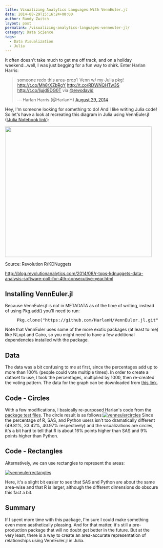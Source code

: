 ```yaml
---
title: Visualizing Analytics Languages With VennEuler.jl
date: 2014-08-29T15:16:24+00:00
author: Randy Zwitch
layout: post
permalink: /visualizing-analytics-languages-venneuler-jl/
category: Data Science
tags:
  - Data Visualization
  - Julia
---
```

It often doesn't take much to get me off track, and on a holiday weekend...well, I was just begging for a fun way to shirk. Enter Harlan Harris:

<blockquote class="twitter-tweet" data-cards="hidden" data-partner="tweetdeck">
  <p>
    someone redo this area-prop'l Venn w/ my Julia pkg! <a href="http://t.co/Mh8rXZbRgY">http://t.co/Mh8rXZbRgY</a> <a href="http://t.co/RDWNQHTw3S">http://t.co/RDWNQHTw3S</a> <a href="http://t.co/ljujd9DG0T">http://t.co/ljujd9DG0T</a> via <a href="https://twitter.com/revodavid">@revodavid</a>
  </p>

  <p>
    — Harlan Harris (@HarlanH) <a href="https://twitter.com/HarlanH/statuses/505365468363100160">August 29, 2014</a>
  </p>
</blockquote>

Hey, I'm someone looking for something to do! And I like writing Julia code! So let's have a look at recreating this diagram in Julia using VennEuler.jl (<a title="VennEuler.jl example" href="http://nbviewer.ipython.org/gist/randyzwitch/860e1d9ae5a12cb61b1b" target="_blank">IJulia Notebook link</a>):

<div style="width: 490px" class="wp-caption alignnone">
  <img src="http://revolution-computing.typepad.com/.a/6a010534b1db25970b01a73e0af9c7970d-800wi" alt="" width="480" height="427" />

  <p class="wp-caption-text">
    Source: Revolution R/KDNuggets
  </p>
</div>

<a href="http://blog.revolutionanalytics.com/2014/08/r-tops-kdnuggets-data-analysis-software-poll-for-4th-consecutive-year.html" target="_blank">http://blog.revolutionanalytics.com/2014/08/r-tops-kdnuggets-data-analysis-software-poll-for-4th-consecutive-year.html</a>

## Installing VennEuler.jl

Because VennEuler.jl is not in METADATA as of the time of writing, instead of using Pkg.add() you'll need to run:

<pre style="padding-left: 30px;"> Pkg.clone("https://github.com/HarlanH/VennEuler.jl.git")</pre>

Note that VennEuler uses some of the more exotic packages (at least to me) like NLopt and Cairo, so you might need to have a few additional dependencies installed with the package.

## Data

The data was a bit confusing to me at first, since the percentages add up to more than 100% (people could vote multiple times). In order to create a dataset to use, I took the percentages, multiplied by 1000, then re-created the voting pattern. The data for the graph can be downloaded from <a title="Dataset" href="http://randyzwitch.com/wp-content/uploads/2014/08/kdnuggets_language_survey_2014.csv" target="_blank">this link</a>.





## Code - Circles

With a few modifications, I basically re-purposed Harlan's code from the <a title="Original VennEuler code" href="https://github.com/HarlanH/VennEuler.jl/blob/master/test/DC2.jl" target="_blank">package test files</a>. The circle result is as follows:[<img class="aligncenter size-full wp-image-2961" src="http://i0.wp.com/randyzwitch.com/wp-content/uploads/2014/08/venneulercircles.png?fit=669%2C669" alt="venneulercircles" srcset="http://i0.wp.com/randyzwitch.com/wp-content/uploads/2014/08/venneulercircles.png?w=669 669w, http://i0.wp.com/randyzwitch.com/wp-content/uploads/2014/08/venneulercircles.png?resize=150%2C150 150w, http://i0.wp.com/randyzwitch.com/wp-content/uploads/2014/08/venneulercircles.png?resize=300%2C300 300w" sizes="(max-width: 669px) 100vw, 669px" data-recalc-dims="1" />](http://i0.wp.com/randyzwitch.com/wp-content/uploads/2014/08/venneulercircles.png) Since the percentage of R, SAS, and Python users isn't too dramatically different (49.81%, 33.42%, 40.97% respectively) and the visualizations are circles, it's a bit hard to tell that R is about 16% points higher than SAS and 9% points higher than Python.

## Code - Rectangles

Alternatively, we can use rectangles to represent the areas:

[<img class="aligncenter size-full wp-image-2963" src="http://i2.wp.com/randyzwitch.com/wp-content/uploads/2014/08/venneulerrectangles.png?fit=390%2C488" alt="venneulerrectangles" srcset="http://i2.wp.com/randyzwitch.com/wp-content/uploads/2014/08/venneulerrectangles.png?w=390 390w, http://i2.wp.com/randyzwitch.com/wp-content/uploads/2014/08/venneulerrectangles.png?resize=119%2C150 119w, http://i2.wp.com/randyzwitch.com/wp-content/uploads/2014/08/venneulerrectangles.png?resize=239%2C300 239w" sizes="(max-width: 390px) 100vw, 390px" data-recalc-dims="1" />](http://i2.wp.com/randyzwitch.com/wp-content/uploads/2014/08/venneulerrectangles.png)

Here, it's a slight bit easier to see that SAS and Python are about the same area-wise and that R is larger, although the different dimensions do obscure this fact a bit.

## Summary

If I spent more time with this package, I'm sure I could make something even more aesthetically pleasing. And for that matter, it's still a pre-production package that will no doubt get better in the future. But at the very least, there is a way to create an area-accurate representation of relationships using VennEuler.jl in Julia.
